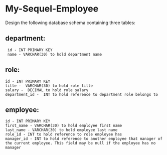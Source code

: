 # My-Sequel-Employee


Design the following database schema containing three tables:
## department:
     id - INT PRIMARY KEY
     name - VARCHAR(30) to hold department name

## role:
    id - INT PRIMARY KEY
    title -  VARCHAR(30) to hold role title 
    salary -  DECIMAL to hold role salary
    department_id -  INT to hold reference to department role belongs to

## employee:
    id - INT PRIMARY KEY
    first_name - VARCHAR(30) to hold employee first name
    last_name - VARCHAR(30) to hold employee last name
    role_id - INT to hold reference to role employee has    
    manager_id - INT to hold reference to another employee that manager of the current employee. This field may be null if the employee has no manager